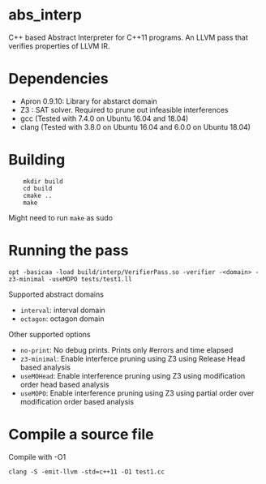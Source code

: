 # abs_interp
C++ based Abstract Interpreter for C++11 programs. An LLVM pass that verifies properties of LLVM IR.

# Dependencies
- Apron 0.9.10: Library for abstarct domain
- Z3 : SAT solver. Required to prune out infeasible interferences
- gcc (Tested with 7.4.0 on Ubuntu 16.04 and 18.04)
- clang (Tested with 3.8.0 on Ubuntu 16.04 and 6.0.0 on Ubuntu 18.04)

# Building
```
    mkdir build
    cd build
    cmake ..
    make
```
Might need to run ```make``` as sudo

# Running the pass
```
opt -basicaa -load build/interp/VerifierPass.so -verifier -<domain> -z3-minimal -useMOPO tests/test1.ll
```
Supported abstract domains
- ```interval```: interval domain
- ```octagon```: octagon domain

Other supported options
- ```no-print```: No debug prints. Prints only #errors and time elapsed
- ```z3-minimal```: Enable interferce pruning using Z3 using Release Head based analysis
- ```useMOHead```: Enable interference pruning using Z3 using modification order head based analysis
- ```useMOPO```: Enable interference pruning using Z3 using partial order over modification order based analysis


# Compile a source file
Compile with -O1
```
clang -S -emit-llvm -std=c++11 -O1 test1.cc
```


